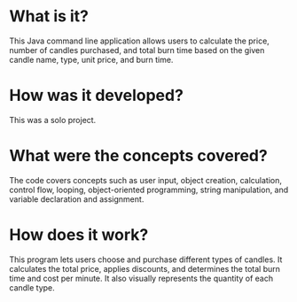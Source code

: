 # What is it?
This Java command line application allows users to calculate the price, number of candles purchased, and total burn time based on the given candle name, type, unit price, and burn time.

# How was it developed?
This was a solo  project.

# What were the concepts covered?
The code covers concepts such as user input, object creation, calculation, control flow, looping, object-oriented programming, string
manipulation, and variable declaration and assignment.

# How does it work?
This program lets users choose and purchase different types of candles. It calculates the total price, applies discounts, and 
determines the total burn time and cost per minute. It also visually represents the quantity of each candle type.

